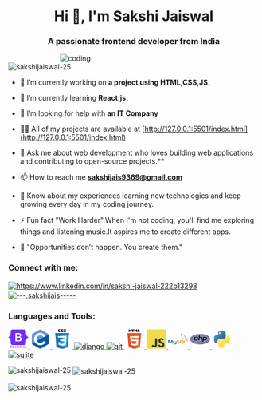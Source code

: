 <h1 align="center">Hi 👋, I'm Sakshi Jaiswal</h1>
<h3 align="center">A passionate frontend developer from India</h3>
<img align="right" width="400px" alt="coding" src=" [image](https://github.com/user-attachments/assets/dc2f64ae-06e2-4e36-a96e-83ff35228bd4)
">

<p align="left"> <img src="https://komarev.com/ghpvc/?username=sakshijaiswal-25&label=Profile%20views&color=0e75b6&style=flat" alt="sakshijaiswal-25" /> </p>

- 🔭 I’m currently working on **a project using HTML,CSS,JS.**

- 🌱 I’m currently learning **React.js.**

- 🤝 I’m looking for help with **an IT Company**

- 👨‍💻 All of my projects are available at [http://127.0.0.1:5501/index.html](http://127.0.0.1:5501/index.html)

- 💬 Ask me about web development who loves building web applications and contributing to open-source projects.**

- 📫 How to reach me **sakshijais9369@gmail.com**

- 📄 Know about my experiences learning new technologies and keep growing every day in my coding journey.

- ⚡ Fun fact "Work Harder".When I'm not coding, you'll find me exploring things and listening music.It aspires me to create different apps.
- 🌟 "Opportunities don’t happen. You create them."

<h3 align="left">Connect with me:</h3>
<p align="left">
<a href="https://linkedin.com/in/https://www.linkedin.com/in/sakshi-jaiswal-222b13298" target="blank"><img align="center" src="https://raw.githubusercontent.com/rahuldkjain/github-profile-readme-generator/master/src/images/icons/Social/linked-in-alt.svg" alt="https://www.linkedin.com/in/sakshi-jaiswal-222b13298" height="30" width="40" /></a>
<a href="https://instagram.com/---.sakshijais-----" target="blank"><img align="center" src="https://raw.githubusercontent.com/rahuldkjain/github-profile-readme-generator/master/src/images/icons/Social/instagram.svg" alt="---.sakshijais-----" height="30" width="40" /></a>
</p>

<h3 align="left">Languages and Tools:</h3>
<p align="left"> <a href="https://getbootstrap.com" target="_blank" rel="noreferrer"> <img src="https://raw.githubusercontent.com/devicons/devicon/master/icons/bootstrap/bootstrap-plain-wordmark.svg" alt="bootstrap" width="40" height="40"/> </a> <a href="https://www.cprogramming.com/" target="_blank" rel="noreferrer"> <img src="https://raw.githubusercontent.com/devicons/devicon/master/icons/c/c-original.svg" alt="c" width="40" height="40"/> </a> <a href="https://www.w3schools.com/css/" target="_blank" rel="noreferrer"> <img src="https://raw.githubusercontent.com/devicons/devicon/master/icons/css3/css3-original-wordmark.svg" alt="css3" width="40" height="40"/> </a> <a href="https://www.djangoproject.com/" target="_blank" rel="noreferrer"> <img src="https://cdn.worldvectorlogo.com/logos/django.svg" alt="django" width="40" height="40"/> </a> <a href="https://git-scm.com/" target="_blank" rel="noreferrer"> <img src="https://www.vectorlogo.zone/logos/git-scm/git-scm-icon.svg" alt="git" width="40" height="40"/> </a> <a href="https://www.w3.org/html/" target="_blank" rel="noreferrer"> <img src="https://raw.githubusercontent.com/devicons/devicon/master/icons/html5/html5-original-wordmark.svg" alt="html5" width="40" height="40"/> </a> <a href="https://developer.mozilla.org/en-US/docs/Web/JavaScript" target="_blank" rel="noreferrer"> <img src="https://raw.githubusercontent.com/devicons/devicon/master/icons/javascript/javascript-original.svg" alt="javascript" width="40" height="40"/> </a> <a href="https://www.mysql.com/" target="_blank" rel="noreferrer"> <img src="https://raw.githubusercontent.com/devicons/devicon/master/icons/mysql/mysql-original-wordmark.svg" alt="mysql" width="40" height="40"/> </a> <a href="https://www.php.net" target="_blank" rel="noreferrer"> <img src="https://raw.githubusercontent.com/devicons/devicon/master/icons/php/php-original.svg" alt="php" width="40" height="40"/> </a> <a href="https://www.python.org" target="_blank" rel="noreferrer"> <img src="https://raw.githubusercontent.com/devicons/devicon/master/icons/python/python-original.svg" alt="python" width="40" height="40"/> </a> <a href="https://www.sqlite.org/" target="_blank" rel="noreferrer"> <img src="https://www.vectorlogo.zone/logos/sqlite/sqlite-icon.svg" alt="sqlite" width="40" height="40"/> </a> </p>

<p><img align="left" src="https://github-readme-stats.vercel.app/api/top-langs?username=sakshijaiswal-25&show_icons=true&locale=en&layout=compact" alt="sakshijaiswal-25" /></p>

<p>&nbsp;<img align="center" src="https://github-readme-stats.vercel.app/api?username=sakshijaiswal-25&show_icons=true&locale=en" alt="sakshijaiswal-25" /></p>

<p><img align="center" src="https://github-readme-streak-stats.herokuapp.com/?user=sakshijaiswal-25&" alt="sakshijaiswal-25" /></p>
